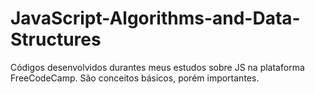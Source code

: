 # JavaScript-Algorithms-and-Data-Structures
Códigos desenvolvidos durantes meus estudos sobre JS na plataforma FreeCodeCamp. São conceitos básicos, porém importantes.